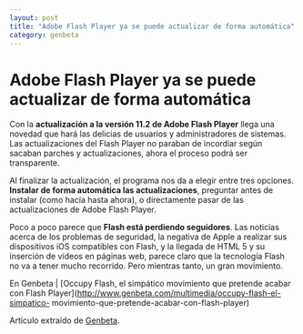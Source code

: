 ```yaml
---
layout: post
title: "Adobe Flash Player ya se puede actualizar de forma automática"
category: genbeta
---
```


# Adobe Flash Player ya se puede actualizar de forma automática

Con la **actualización a la versión 11.2 de Adobe Flash Player** llega una
novedad que hará las delicias de usuarios y administradores de sistemas. Las
actualizaciones del Flash Player no paraban de incordiar según sacaban parches
y actualizaciones, ahora el proceso podrá ser transparente.

Al finalizar la actualización, el programa nos da a elegir entre tres
opciones. **Instalar de forma automática las actualizaciones**, preguntar
antes de instalar (como hacía hasta ahora), o directamente pasar de las
actualizaciones de Adobe Flash Player.

Poco a poco parece que **Flash está perdiendo seguidores**. Las noticias
acerca de los problemas de seguridad, la negativa de Apple a realizar sus
dispositivos iOS compatibles con Flash, y la llegada de HTML 5 y su inserción
de vídeos en páginas web, parece claro que la tecnología Flash no va a tener
mucho recorrido. Pero mientras tanto, un gran movimiento.

En Genbeta | [Occupy Flash, el simpático movimiento que pretende acabar con
Flash Player](http://www.genbeta.com/multimedia/occupy-flash-el-simpatico-
movimiento-que-pretende-acabar-con-flash-player)

Artículo extraído de [Genbeta](http://www.genbeta.com).